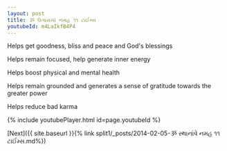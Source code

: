 ```yaml
---
layout: post
title: ૐ ઉગારાયાં નમહ ૧૧ ટાઈમ્સ
youtubeId: m4LaIkfB4P4
---
```

 
 
Helps get goodness, bliss and peace and God's blessings
 
Helps remain focused, help generate inner energy 
 
Helps boost physical and mental health 
 
Helps remain grounded and generates a sense of gratitude towards the greater power 
 
Helps reduce bad karma
 
 
 
 


{% include youtubePlayer.html id=page.youtubeId %}
 
[Next]({{ site.baseurl }}{% link  split1/_posts/2014-02-05-ૐ સ્થાનાંવે નમહ ૧૧ ટાઈમ્સ.md%})
 
